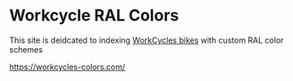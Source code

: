 
# Workcycle RAL Colors

This site is deidcated to indexing [WorkCycles bikes](https://workcycles.com/) with custom RAL color schemes

https://workcycles-colors.com/